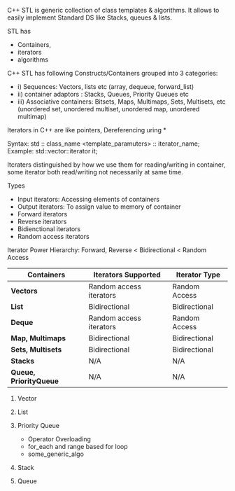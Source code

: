 C++ STL is generic collection of class templates & algorithms.
It allows to easily implement Standard DS like Stacks, queues & lists.

STL has 
- Containers,
- iterators
- algorithms

C++ STL has following Constructs/Containers grouped into 3 categories:
- ⅰ) Sequences: Vectors, lists etc (array, dequeue, forward_list)
- ⅱ) container adaptors : Stacks, Queues, Priority Queues etc
- iii) Associative containers: Bitsets, Maps, Multimaps, Sets, Multisets, etc (unordered set, unordered multiset, unordered map, unordered multimap)

Iterators in C++ are like pointers, 
Dereferencing uring *

Syntax:
std :: class_name <template_paramuters> :: iterator_name;
Example: 
std::vector<int>::iterator it;

Itcraters distinguished by how we use them for reading/writing in container, some iterator both read/writing not necessarily at same time.

Types

- Input iterators: Accessing elements of containers
- Output iterators: To assign value to memory of container
- Forward iterators
- Reverse iterators
- Bidienctional iterators
- Random access iterators

Iterator Power Hierarchy:
Forward, Reverse < Bidirectional < Random Access

| **Containers**           | **Iterators Supported** | **Iterator Type** |
| ------------------------ | ----------------------- | ----------------- |
| **Vectors**              | Random access iterators | Random Access     |
| **List**                 | Bidirectional           | Bidirectional     |
| **Deque**                | Random access iterators | Random Access     |
| **Map, Multimaps**       | Bidirectional           | Bidirectional     |
| **Sets, Multisets**      | Bidirectional           | Bidirectional     |
| **Stacks**               | N/A                     | N/A               |
| **Queue, PriorityQueue** | N/A                     | N/A               |


1. Vector
2. List
3. Priority Queue
   
   - Operator Overloading 
   - for_each and range based for loop 
   - some_generic_algo 
   
4. Stack
5. Queue
